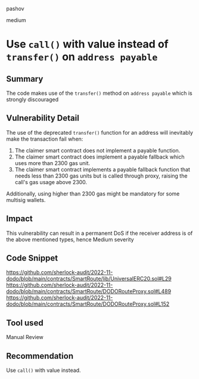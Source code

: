pashov

medium

# Use `call()` with value instead of `transfer()` on `address payable`

## Summary
The code makes use of the `transfer()` method on `address payable` which is strongly discouraged
## Vulnerability Detail
The use of the deprecated `transfer()` function for an address will inevitably make the transaction fail when:

1. The claimer smart contract does not implement a payable function.
2. The claimer smart contract does implement a payable fallback which uses more than 2300 gas unit.
3. The claimer smart contract implements a payable fallback function that needs less than 2300 gas units but is called through proxy, raising the call's gas usage above 2300.

Additionally, using higher than 2300 gas might be mandatory for some multisig wallets.
## Impact
This vulnerability can result in a permanent DoS if the receiver address is of the above mentioned types, hence Medium severity

## Code Snippet
https://github.com/sherlock-audit/2022-11-dodo/blob/main/contracts/SmartRoute/lib/UniversalERC20.sol#L29
https://github.com/sherlock-audit/2022-11-dodo/blob/main/contracts/SmartRoute/DODORouteProxy.sol#L489
https://github.com/sherlock-audit/2022-11-dodo/blob/main/contracts/SmartRoute/DODORouteProxy.sol#L152
## Tool used

Manual Review

## Recommendation
Use `call()` with value instead.